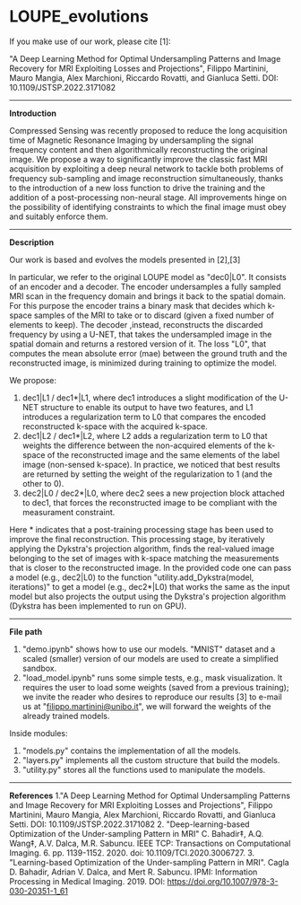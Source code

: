 # LOUPE_evolutions
If you make use of our work, please cite [1]:

"A Deep Learning Method for Optimal Undersampling Patterns and Image Recovery for MRI Exploiting Losses and Projections", Filippo Martinini, Mauro Mangia, Alex Marchioni, Riccardo Rovatti, and Gianluca Setti.
DOI: 10.1109/JSTSP.2022.3171082

--- 
**Introduction** 

Compressed Sensing was recently proposed to reduce the long acquisition time of Magnetic Resonance Imaging by undersampling the signal frequency content and then algorithmically reconstructing the original image.
We propose a way to significantly improve the classic fast MRI acquisition by exploiting a deep neural network to tackle both problems of frequency sub-sampling and image reconstruction simultaneously, thanks to the introduction of a new loss function to drive the training and the addition of a post-processing non-neural stage. 
All improvements hinge on the possibility of identifying constraints to which the final image must obey and suitably enforce them.

--- 
**Description**

Our work is based and evolves the models presented in [2],[3] 



In particular, we refer to the original LOUPE model as "dec0|L0". It consists of an encoder and a decoder. The encoder undersamples a fully sampled MRI scan in the frequency domain and brings it back to the spatial domain. For this purpose the encoder trains a binary mask that decides which k-space samples of the MRI to take or to discard (given a fixed number of elements to keep). The decoder ,instead, reconstructs the discarded frequency by using a U-NET, that takes the undersampled image in the spatial domain and returns a restored version of it. The loss "L0", that computes the mean absolute error (mae) between the ground truth and the reconstructed image, is minimized during training to optimize the model.


We propose:
1. dec1|L1 / dec1*|L1, where dec1 introduces a slight modification of the U-NET structure to enable its output to have two features, and L1 introduces a regularization term to L0 that compares the encoded reconstructed k-space with the acquired k-space. 
2. dec1|L2 / dec1*|L2, where L2 adds a regularization term to L0 that weights the difference between the non-acquired elements of the k-space of the reconstructed image and the same elements of the label image (non-sensed k-space). In practice, we noticed that best results are returned by setting the weight of the regularization to 1 (and the other to 0).
3. dec2|L0 / dec2*|L0, where dec2 sees a new projection block attached to dec1, that forces the reconstructed image to be compliant with the measurament constraint.

Here * indicates that a post-training processing stage has been used to improve the final reconstruction. This processing stage, by iteratively applying the Dykstra's projection algorithm, finds the real-valued image belonging to the set of images with k-space matching the measurements that is closer to the reconstructed image.
In the provided code one can pass a model (e.g., dec2|L0) to the function "utility.add_Dykstra(model, iterations)" to get a model (e.g., dec2*|L0) that works the same as the input model but also projects the output using the Dykstra's projection algorithm (Dykstra has been implemented to run on GPU).

---
**File path**

1. "demo.ipynb" shows how to use our models. "MNIST" dataset and a scaled (smaller) version of our models are used to create a simplified sandbox.
2. "load_model.ipynb" runs some simple tests, e.g., mask visualization. It requires the user to load some weights (saved from a previous training); we invite the reader who desires to reproduce our results [3] to e-mail us at "filippo.martinini@unibo.it", we will forward the weights of the already trained models.


Inside modules:
1. "models.py" contains the implementation of all the models.
2. "layers.py" implements all the custom structure that build the models.
3. "utility.py" stores all the functions used to manipulate the models.

---
**References**
1."A Deep Learning Method for Optimal Undersampling Patterns and Image Recovery for MRI Exploiting Losses and Projections", Filippo Martinini, Mauro Mangia, Alex Marchioni, Riccardo Rovatti, and Gianluca Setti. DOI: 10.1109/JSTSP.2022.3171082
2. "Deep-learning-based Optimization of the Under-sampling Pattern in MRI" C. Bahadir‡, A.Q. Wang‡, A.V. Dalca, M.R. Sabuncu. IEEE TCP: Transactions on Computational Imaging. 6. pp. 1139-1152. 2020. doi: 10.1109/TCI.2020.3006727.
3. "Learning-based Optimization of the Under-sampling Pattern in MRI". Cagla D. Bahadir, Adrian V. Dalca, and Mert R. Sabuncu. IPMI: Information Processing in Medical Imaging. 2019. DOI: https://doi.org/10.1007/978-3-030-20351-1_61
